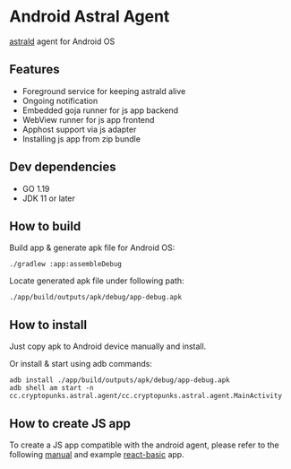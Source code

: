 # Android Astral Agent

[astrald](https://github.com/cryptopunkscc/astrald) agent for Android OS

## Features

* Foreground service for keeping astrald alive
* Ongoing notification
* Embedded goja runner for js app backend
* WebView runner for js app frontend
* Apphost support via js adapter
* Installing js app from zip bundle

## Dev dependencies

* GO 1.19
* JDK 11 or later

## How to build

Build app & generate apk file for Android OS:

```shell
./gradlew :app:assembleDebug
```

Locate generated apk file under following path:

```shell
./app/build/outputs/apk/debug/app-debug.apk
```

## How to install

Just copy apk to Android device manually and install.

Or install & start using adb commands:

```shell
adb install ./app/build/outputs/apk/debug/app-debug.apk
adb shell am start -n cc.cryptopunks.astral.agent/cc.cryptopunks.astral.agent.MainActivity
```

## How to create JS app

To create a JS app compatible with the android agent, please refer to the
following [manual](https://github.com/cryptopunkscc/js-apphost-adapter/blob/master/example/react.md#create-bundle-with-frontend--backend)
and example [react-basic](https://github.com/cryptopunkscc/js-apphost-adapter/tree/master/example/react-basic) app.
